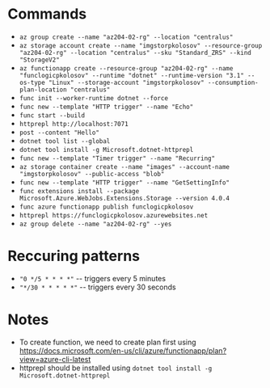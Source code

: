 # Commands

- `az group create --name "az204-02-rg" --location "centralus"`
- `az storage account create --name "imgstorpkolosov" --resource-group "az204-02-rg" --location "centralus" --sku "Standard_ZRS" --kind "StorageV2"`
- `az functionapp create --resource-group "az204-02-rg" --name "funclogicpkolosov" --runtime "dotnet" --runtime-version "3.1" --os-type "Linux" --storage-account "imgstorpkolosov" --consumption-plan-location "centralus"`
- `func init --worker-runtime dotnet --force`
- `func new --template "HTTP trigger" --name "Echo"`
- `func start --build`
- `httprepl http://localhost:7071`
- `post --content "Hello"`
- `dotnet tool list --global`
- `dotnet tool install -g Microsoft.dotnet-httprepl`
- `func new --template "Timer trigger" --name "Recurring"`
- `az storage container create --name "images" --account-name "imgstorpkolosov" --public-access "blob"`
- `func new --template "HTTP trigger" --name "GetSettingInfo"`
- `func extensions install --package Microsoft.Azure.WebJobs.Extensions.Storage --version 4.0.4`
- `func azure functionapp publish funclogicpkolosov`
- `httprepl https://funclogicpkolosov.azurewebsites.net`
- `az group delete --name "az204-02-rg" --yes`

# Reccuring patterns

- `"0 */5 * * * *"` -- triggers every 5 minutes
- `"*/30 * * * * *"` -- triggers every 30 seconds

# Notes

- To create function, we need to create plan first using https://docs.microsoft.com/en-us/cli/azure/functionapp/plan?view=azure-cli-latest
- httprepl should be installed using `dotnet tool install -g Microsoft.dotnet-httprepl`